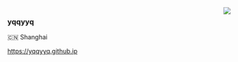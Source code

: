 <img align="right" src="https://github-readme-stats.vercel.app/api?username=yqqyyq&bg_color=30,e96443,904e95&title_color=fff&text_color=fff&hide_title=true">

### yqqyyq

🇨🇳 Shanghai

https://yqqyyq.github.ip
